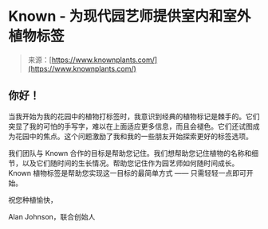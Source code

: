 <!--yml

category: 未分类

date: 2024-05-27 14:39:02

-->

# Known - 为现代园艺师提供室内和室外植物标签

> 来源：[https://www.knownplants.com/](https://www.knownplants.com/)

## 你好！

当我开始为我的花园中的植物打标签时，我意识到经典的植物标记是棘手的。它们突显了我的可怕的手写字，难以在上面适应更多信息，而且会褪色。它们还试图成为花园中的焦点。这个问题激励了我和我的一些朋友开始探索更好的标签选项。

我们团队与 Known 合作的目标是帮助您记住。我们想帮助您记住植物的名称和细节，以及它们随时间的生长情况。帮助您记住作为园艺师如何随时间成长。Known 植物标签是帮助您实现这一目标的最简单方式 —— 只需轻轻一点即可开始。

祝您种植愉快，

Alan Johnson，联合创始人
